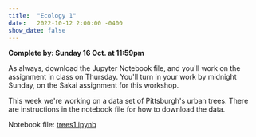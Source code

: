 ```yaml
---
title:  "Ecology 1"
date:   2022-10-12 2:00:00 -0400
show_date: false
---
```

**Complete by: Sunday 16 Oct. at 11:59pm**

As always, download the Jupyter Notebook file, and you'll work on the assignment in class on Thursday. You'll turn in your work by midnight Sunday, on the Sakai assignment for this workshop.

This week we're working on a data set of Pittsburgh's urban trees. There are instructions in the notebook file for how to download the data.

Notebook file: <a href="/CIS241/resources/trees1.ipynb" download>trees1.ipynb</a>

